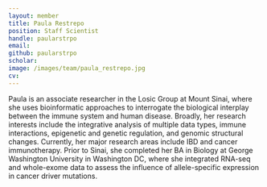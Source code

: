 ```yaml
---
layout: member
title: Paula Restrepo
position: Staff Scientist
handle: paularstrpo
email: 
github: paularstrpo
scholar:
image: /images/team/paula_restrepo.jpg
cv: 
---
```



Paula is an associate researcher in the Losic Group at Mount Sinai, where she uses bioinformatic approaches to interrogate the biological interplay between the immune system and human disease. Broadly, her research interests include the integrative analysis of multiple data types, immune interactions, epigenetic and genetic regulation, and genomic structural changes. Currently, her major research areas include IBD and cancer immunotherapy. Prior to Sinai, she completed her BA in Biology at George Washington University in Washington DC, where she integrated RNA-seq and whole-exome data to assess the influence of allele-specific expression in cancer driver mutations.
